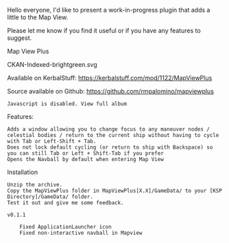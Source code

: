 Hello everyone, I'd like to present a work-in-progress plugin that adds a little to the Map View.

Please let me know if you find it useful or if you have any features to suggest.

Map View Plus

CKAN-Indexed-brightgreen.svg

Available on KerbalStuff: https://kerbalstuff.com/mod/1122/MapViewPlus

Source available on Github: https://github.com/rmpalomino/mapviewplus

    Javascript is disabled. View full album

Features:

    Adds a window allowing you to change focus to any maneuver nodes / celestial bodies / return to the current ship without having to cycle with Tab or Left-Shift + Tab.
    Does not lock default cycling (or return to ship with Backspace) so you can still Tab or Left + Shift-Tab if you prefer
    Opens the Navball by default when entering Map View

Installation

    Unzip the archive.
    Copy the MapViewPlus folder in MapViewPlus[X.X]/GameData/ to your [KSP Directory]/GameData/ folder.
    Test it out and give me some feedback.

    v0.1.1

        Fixed ApplicationLauncher icon
        Fixed non-interactive navball in Mapview